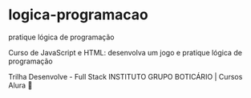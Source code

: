# logica-programacao
pratique lógica de programação

Curso de JavaScript e HTML: desenvolva um jogo e pratique lógica de programação

  Trilha Desenvolve - Full Stack
INSTITUTO GRUPO BOTICÁRIO | Cursos Alura 
🚀
